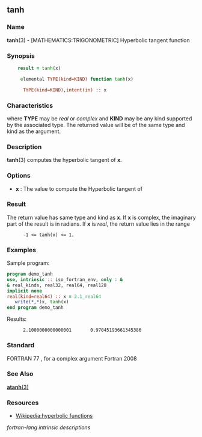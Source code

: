 ## tanh

### **Name**

**tanh**(3) - \[MATHEMATICS:TRIGONOMETRIC\] Hyperbolic tangent function

### **Synopsis**
```fortran
    result = tanh(x)
```
```fortran
     elemental TYPE(kind=KIND) function tanh(x)

      TYPE(kind=KIND),intent(in) :: x
```
### **Characteristics**

where **TYPE** may be _real_ or _complex_ and **KIND** may be any kind
supported by the associated type. The returned value will be of the same
type and kind as the argument.

### **Description**

**tanh**(3) computes the hyperbolic tangent of **x**.

### **Options**

- **x**
  : The value to compute the Hyperbolic tangent of

### **Result**

The return value has same type and kind as **x**. If **x** is complex, the
imaginary part of the result is in radians. If **x** is _real_, the return
value lies in the range

```
      -1 <= tanh(x) <= 1.
```
### **Examples**

Sample program:
```fortran
program demo_tanh
use, intrinsic :: iso_fortran_env, only : &
& real_kinds, real32, real64, real128
implicit none
real(kind=real64) :: x = 2.1_real64
   write(*,*)x, tanh(x)
end program demo_tanh
```
Results:
```text
      2.1000000000000001       0.97045193661345386
```
### **Standard**

FORTRAN 77 , for a complex argument Fortran 2008

### **See Also**

[**atanh**(3)](#atanh)

### **Resources**

- [Wikipedia:hyperbolic functions](https://en.wikipedia.org/wiki/Hyperbolic_functions)

 _fortran-lang intrinsic descriptions_
